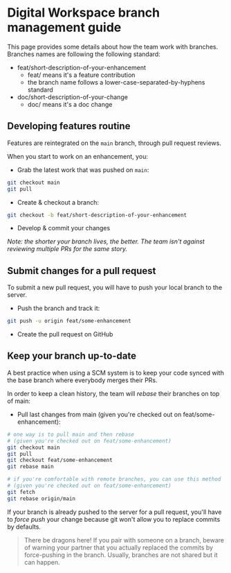# Digital Workspace branch management guide

This page provides some details about how the team work with branches. Branches names are following the following standard:

-   feat/short-description-of-your-enhancement
    -   feat/ means it's a feature contribution
    -   the branch name follows a lower-case-separated-by-hyphens standard
-   doc/short-description-of-your-change
    -   doc/ means it's a doc change

## Developing features routine

Features are reintegrated on the `main` branch, through pull request reviews.

When you start to work on an enhancement, you:

-   Grab the latest work that was pushed on `main`:

```bash
git checkout main
git pull
```

-   Create & checkout a branch:

```bash
git checkout -b feat/short-description-of-your-enhancement
```

-   Develop & commit your changes

_Note: the shorter your branch lives, the better. The team isn't against reviewing multiple PRs for the same story._

## Submit changes for a pull request

To submit a new pull request, you will have to push your local branch to the server.

-   Push the branch and track it:

```bash
git push -u origin feat/some-enhancement
```

-   Create the pull request on GitHub

## Keep your branch up-to-date

A best practice when using a SCM system is to keep your code synced with the base branch where everybody merges their PRs.

In order to keep a clean history, the team will _rebase_ their branches on top of main:

-   Pull last changes from main (given you're checked out on feat/some-enhancement):

```bash
# one way is to pull main and then rebase
# (given you're checked out on feat/some-enhancement)
git checkout main
git pull
git checkout feat/some-enhancement
git rebase main

# if you're comfortable with remote branches, you can use this method
# (given you're checked out on feat/some-enhancement)
git fetch
git rebase origin/main
```

If your branch is already pushed to the server for a pull request, you'll have to _force push_ your change because git won't allow you to replace commits by defaults.

> There be dragons here! If you pair with someone on a branch, beware of warning your partner that you actually replaced the commits by force-pushing in the branch. Usually, branches are not shared but it can happen.
